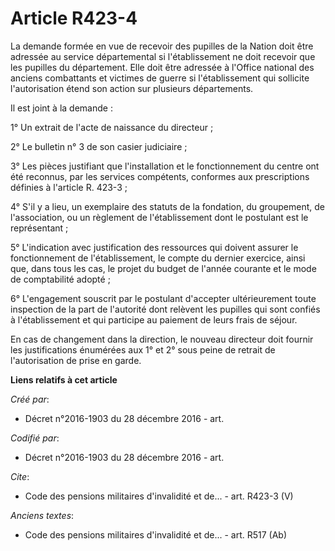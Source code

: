 # Article R423-4

La demande formée en vue de recevoir des pupilles de la Nation doit être adressée au service départemental si l'établissement
ne doit recevoir que les pupilles du département. Elle doit être adressée à l'Office national des anciens combattants et
victimes de guerre si l'établissement qui sollicite l'autorisation étend son action sur plusieurs départements.

Il est joint à la demande :

1° Un extrait de l'acte de naissance du directeur ;

2° Le bulletin n° 3 de son casier judiciaire ;

3° Les pièces justifiant que l'installation et le fonctionnement du centre ont été reconnus, par les services compétents,
conformes aux prescriptions définies à l'article R. 423-3 ;

4° S'il y a lieu, un exemplaire des statuts de la fondation, du groupement, de l'association, ou un règlement de
l'établissement dont le postulant est le représentant ;

5° L'indication avec justification des ressources qui doivent assurer le fonctionnement de l'établissement, le compte du
dernier exercice, ainsi que, dans tous les cas, le projet du budget de l'année courante et le mode de comptabilité adopté ;

6° L'engagement souscrit par le postulant d'accepter ultérieurement toute inspection de la part de l'autorité dont relèvent
les pupilles qui sont confiés à l'établissement et qui participe au paiement de leurs frais de séjour.

En cas de changement dans la direction, le nouveau directeur doit fournir les justifications énumérées aux 1° et 2° sous
peine de retrait de l'autorisation de prise en garde.

**Liens relatifs à cet article**

_Créé par_:

  - Décret n°2016-1903 du 28 décembre 2016 - art.

_Codifié par_:

  - Décret n°2016-1903 du 28 décembre 2016 - art.

_Cite_:

  - Code des pensions militaires d'invalidité et de... - art. R423-3 (V)

_Anciens textes_:

  - Code des pensions militaires d'invalidité et de... - art. R517 (Ab)
